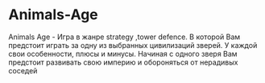 # Animals-Age
Animals Age - Игра в жанре strategy  ,tower defence. В которой Вам предстоит играть за одну из выбранных цивилизаций зверей. У каждой свои особенности, плюсы и минусы. Начиная с одного зверя Вам предстоит развивать свою империю и обороняться от нерадивых соседей
